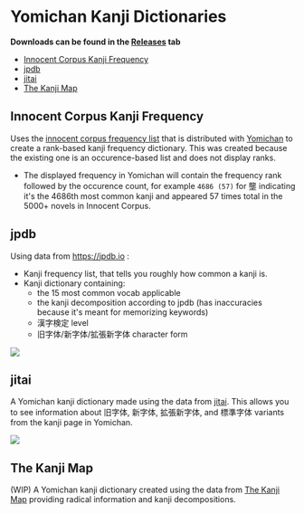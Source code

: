 # Yomichan Kanji Dictionaries <!-- omit in toc -->

**Downloads can be found in the [Releases](https://github.com/MarvNC/yomichan-kanji-dictionaries/releases) tab**

- [Innocent Corpus Kanji Frequency](#innocent-corpus-kanji-frequency)
- [jpdb](#jpdb)
- [jitai](#jitai)
- [The Kanji Map](#the-kanji-map)

## Innocent Corpus Kanji Frequency

Uses the [innocent corpus frequency list](https://web.archive.org/web/20190309073023/https://forum.koohii.com/thread-9459.html#pid168613) that is distributed with [Yomichan](https://github.com/FooSoft/yomichan#dictionaries) to create a rank-based kanji frequency dictionary. This was created because the existing one is an occurence-based list and does not display ranks.

- The displayed frequency in Yomichan will contain the frequency rank followed by the occurence count, for example `4686 (57)` for 壟 indicating it's the 4686th most common kanji and appeared 57 times total in the 5000+ novels in Innocent Corpus.

## jpdb

Using data from https://jpdb.io :

- Kanji frequency list, that tells you roughly how common a kanji is.
- Kanji dictionary containing:
  - the 15 most common vocab applicable
  - the kanji decomposition according to jpdb (has inaccuracies because it's meant for memorizing keywords)
  - 漢字検定 level
  - 旧字体/新字体/拡張新字体 character form

![](!images/chrome_%E4%B9%B1_-_Yomichan_Search_-_Google_Chrome_2022-08-10_19-29-01.png)

## jitai

A Yomichan kanji dictionary made using the data from [jitai](https://github.com/epistularum/jitai). This allows you to see information about 旧字体, 新字体, 拡張新字体, and 標準字体 variants from the kanji page in Yomichan.

![](!images/chrome_%E4%B9%B1_-_Yomichan_Search_-_Google_Chrome_2022-08-10_19-28-54.png)

## The Kanji Map

(WIP) A Yomichan kanji dictionary created using the data from [The Kanji Map](https://github.com/gabor-kovacs/the-kanji-map) providing radical information and kanji decompositions.
